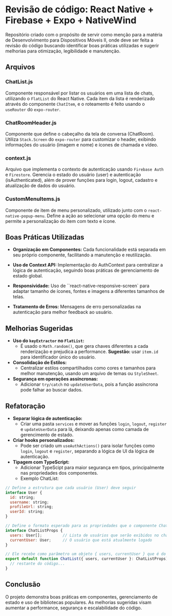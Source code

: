 # Revisão de código: React Native + Firebase + Expo + NativeWind

Repositório criado com o propósito de servir como menção para a matéria de Desenvolvimento para Dispositivos Móveis II, onde deve ser feita a revisão do código buscando identificar boas práticas utilizadas e sugerir melhorias para otimização, legibilidade e manutenção.

## Arquivos

### ChatList.js
Componente responsável por listar os usuários em uma lista de chats, utilizando o `FlatList` do React Native. Cada item da lista é renderizado através do componente `ChatItem`, e o roteamento é feito usando o `useRouter` do `expo-router`.

### ChatRoomHeader.js
Componente que define o cabeçalho da tela de conversa (ChatRoom). Utiliza `Stack.Screen` do `expo-router` para customizar o header, exibindo informações do usuário (imagem e nome) e ícones de chamada e vídeo.

### context.js
Arquivo que implementa o contexto de autenticação usando `Firebase Auth` e `Firestore`. Gerencia o estado do usuário (user) e autenticação (isAuthenticated), além de prover funções para login, logout, cadastro e atualização de dados do usuário.

### CustomMenuItems.js
Componente de item de menu personalizado, utilizado junto com o `react-native-popup-menu`. Define a ação ao selecionar uma opção do menu e permite a personalização do item com texto e ícone.

## Boas Práticas Utilizadas
- **Organização em Componentes:** Cada funcionalidade está separada em seu próprio componente, facilitando a manutenção e reutilização.

- **Uso de Context API:** Implementação do AuthContext para centralizar a lógica de autenticação, seguindo boas práticas de gerenciamento de estado global.

- **Responsividade:** Uso de ``react-native-responsive-screen` para adaptar tamanho de ícones, fontes e imagens a diferentes tamanhos de telas.

- **Tratamento de Erros:** Mensagens de erro personalizadas na autenticação para melhor feedback ao usuário.

## Melhorias Sugeridas
- **Uso do `keyExtractor` no `FlatList`:**
    - É usado o `Math.random()`, que gera chaves diferentes a cada renderização e prejudica a performance. **Sugestão:** usar `item.id` para identificador único do usuário.
- **Consolidação de Estilos:**
    - Centralizar estilos compartilhados como cores e tamanhos para melhor manutenção, usando um arquivo de temas ou `StyleSheet`.
- **Segurança em operações assíncronas:**
    - Adicionar `try/catch` no `updateUserData`, pois a função assíncrona pode falhar ao buscar dados.

## Refatoração
- **Separar lógica de autenticação:**
    - Criar uma pasta `services` e mover as funções `login`, `logout`, `register` e `updateUserData` para lá, deixando apenas como camada de gerencimento de estado.
- **Criar hooks personalizados:**
    - Pode ser criado um `useAuthActions()` para isolar funções como `login`, `logout` e `register`, separando a lógica de UI da lógica de autenticação.
- **Tipagem com TypeScript:**
    - Adicionar TypeScipt para maior segurança em tipos, principalmente nas propriedades dos componentes.
    - Exemplo ChatList:

```js
// Define a estrutura que cada usuário (User) deve seguir
interface User {
  id: string;            
  username: string;      
  profileUrl: string;  
  userId: string;       
}

// Define o formato esperado para as propriedades que o componente ChatList irá receber
interface ChatListProps {
  users: User[];         // Lista de usuários que serão exibidos no chat (um array de User)
  currentUser: User;     // O usuário que está atualmente logado
}

// Ele recebe como parâmetro um objeto { users, currentUser } que é do tipo ChatListProps
export default function ChatList({ users, currentUser }: ChatListProps) {
  // restante do código...
}

```

## Conclusão
O projeto demonstra boas práticas em componentes, gerenciamento de estado e uso de bibliotecas populares. As melhorias sugeridas visam aumentar a performance, segurança e escalabilidade do código.